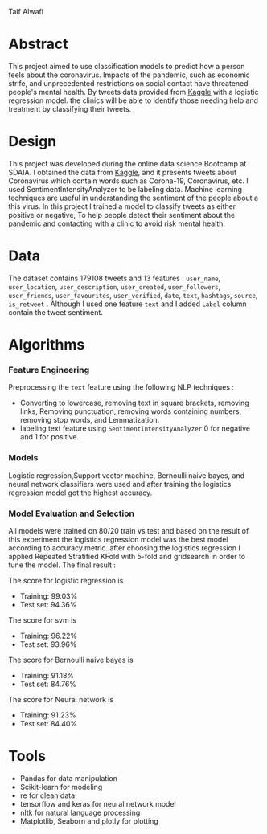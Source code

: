 
Taif Alwafi 

# Abstract
This project aimed to use classification models to predict how a person feels about the coronavirus. Impacts of the pandemic, such as economic strife, and unprecedented restrictions on social contact have threatened people's mental health. By tweets data provided from [Kaggle](https://www.kaggle.com/gpreda/covid19-tweets) with a logistic regression model. the clinics will be able to identify those needing help and treatment by classifying their tweets.

# Design
This project was developed during the online data science Bootcamp at SDAIA. I obtained the data from [Kaggle](https://www.kaggle.com/gpreda/covid19-tweets), and it presents tweets about Coronavirus which contain words such as Corona-19, Coronavirus, etc. I used SentimentIntensityAnalyzer to be labeling data. Machine learning techniques are useful in understanding the sentiment of the people about a this virus. In this project I trained a model to classify tweets as either positive or negative, To help people detect their sentiment about the pandemic and contacting with a clinic to avoid risk mental health.


# Data
The dataset contains 179108 tweets and 13 features : ``user_name``, ``user_location``, ``user_description``, ``user_created``,
       ``user_followers``, ``user_friends``, ``user_favourites``, ``user_verified``,
       ``date``, ``text``, ``hashtags``, ``source``, ``is_retweet`` . Although I used one feature ``text``  and I added  ``Label`` column contain the tweet sentiment.
# Algorithms

### Feature Engineering
Preprocessing the ``text`` feature using the following NLP techniques :
- Converting to lowercase, removing text in square brackets, removing links, Removing punctuation, removing words containing numbers, removing stop words, and Lemmatization.
- labeling text feature using ``SentimentIntensityAnalyzer`` 0 for negative and 1 for positive.


### Models
Logistic regression,Support vector machine, Bernoulli naive bayes, and neural network classifiers were used and after training  the logistics regression model got the highest accuracy.

 
### Model Evaluation and Selection
All models were trained on 80/20 train vs test and based on the result of this experiment the logistics regression model was the best model according to accuracy metric. 
after choosing the logistics regression I applied Repeated Stratified KFold with 5-fold and gridsearch in order to tune the model.
The final result : 

The score for logistic regression is <br/>
- Training: 99.03% 
- Test set:  94.36%


The score for svm is  <br />
- Training:  96.22%
- Test set:  93.96% 

The score for Bernoulli naive bayes is <br />
- Training:  91.18%
- Test set:  84.76%

The score for Neural network is <br />
- Training:  91.23%
- Test set:  84.40%

# Tools
-  Pandas for data manipulation
- Scikit-learn for modeling
- re for clean data 
- tensorflow and keras for neural network model
- nltk for natural language processing
- Matplotlib, Seaborn and plotly for plotting


